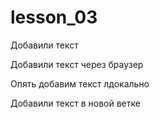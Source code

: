 # lesson_03 
Добавили текст

Добавили текст через браузер

Опять добавим текст лдокально

Добавили текст в новой ветке